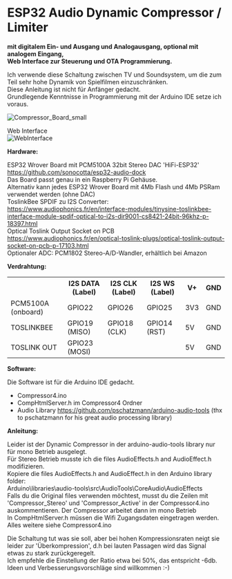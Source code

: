 # ESP32 Audio Dynamic Compressor / Limiter
<b>mit digitalem Ein- und Ausgang und Analogausgang, optional mit analogem Eingang,<br>
Web Interface zur Steuerung und OTA Programmierung.</b>

Ich verwende diese Schaltung zwischen TV und Soundsystem, um die zum Teil sehr hohe Dynamik von Spielfilmen einzuschränken.<br>
Diese Anleitung ist nicht für Anfänger gedacht.<br> Grundlegende Kenntnisse in Programmierung mit der Arduino IDE setze ich voraus.

![Compressor_Board_small](https://github.com/user-attachments/assets/570caf30-9aeb-4b0c-b139-afd848521b73)

Web Interface<br>
![WebInterface](https://github.com/user-attachments/assets/3b8c5aef-7430-4c4a-8d2b-5738e23c4913) 

<b>Hardware:</b>

ESP32 Wrover Board mit PCM5100A 32bit Stereo DAC 'HiFi-ESP32' https://github.com/sonocotta/esp32-audio-dock<br>
Das Board passt genau in ein Raspberry Pi Gehäuse.<br>
Alternativ kann jedes ESP32 Wrover Board mit 4Mb Flash und 4Mb PSRam verwendet werden (ohne DAC)<br>
ToslinkBee SPDIF zu I2S Converter:<br> 
https://www.audiophonics.fr/en/interface-modules/tinysine-toslinkbee-interface-module-spdif-optical-to-i2s-dir9001-cs8421-24bit-96khz-p-18397.html<br>
Optical Toslink Output Socket on PCB<br>
https://www.audiophonics.fr/en/optical-toslink-plugs/optical-toslink-output-socket-on-pcb-p-17103.html<br>
Optionaler ADC: PCM1802 Stereo-A/D-Wandler, erhältlich bei Amazon

<b>Verdrahtung:</b>
	
<table>
  <tr>
    <th></th>
    <th>I2S DATA (Label)</th>
    <th>I2S CLK (Label)</th>
    <th>I2S WS (Label)</th>
    <th>V+</th>
    <th>GND</th>
</tr>
  <tr>
    <td>PCM5100A (onboard)</td>
    <td>GPIO22</td>
    <td>GPIO26</td>
    <td>GPIO25</td>
    <td>3V3</td>
    <td>GND</td>
  </tr>
  <tr>
    <td>TOSLINKBEE</td>
    <td>GPIO19 (MISO)</td>
    <td>GPIO18 (CLK)</td>
    <td>GPIO14 (RST)</td>
    <td>5V</td>
    <td>GND</td>
  </tr>
  <tr>
    <td>TOSLINK OUT</td>
    <td>GPIO23 (MOSI)</td>
    <td></td>
    <td></td>
    <td>5V</td>
    <td>GND</td>
  </tr>
</table>


<b>Software:</b>

Die Software ist für die Arduino IDE gedacht.<br>
- Compressor4.ino<br>
- CompHtmlServer.h im Compressor4 Ordner<br>
- Audio Library https://github.com/pschatzmann/arduino-audio-tools (thx to pschatzmann for his great audio processing library)<br>

<b>Anleitung:</b>

Leider ist der Dynamic Compressor in der arduino-audio-tools library nur für mono Betrieb ausgelegt.<br>
Für Stereo Betrieb musste ich die files AudioEffects.h and AudioEffect.h modifizieren.<br>
Kopiere die files AudioEffects.h and AudioEffect.h in den Arduino library folder:<br>Arduino\libraries\audio-tools\src\AudioTools\CoreAudio\AudioEffects<br>
Falls du die Original files verwenden möchtest, musst du die Zeilen mit 'Compressor_Stereo' und 'Compressor_Active' in der Compressor4.ino auskommentieren. 
Der Compressor arbeitet dann im mono Betrieb<br>
In CompHtmlServer.h müssen die Wifi Zugangsdaten eingetragen werden. <br>
Alles weitere siehe Compressor4.ino

Die Schaltung tut was sie soll, aber bei hohen Kompressionsraten neigt sie leider zur 'Überkompression', d.h bei lauten Passagen wird das Signal etwas zu stark zurückgeregelt.<br>
Ich empfehle die Einstellung der Ratio etwa bei 50%, das entspricht -6db.<br> 
Ideen und Verbesserungsvorschläge sind willkommen :-)
